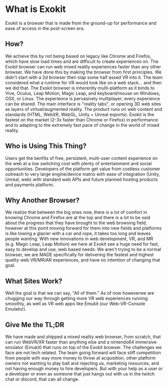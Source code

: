 # What is Exokit

  Exokit is a browser that is made from the ground-up for performance and ease of access in the post-screen era. 
  
  ## How?
  
  We achieve this by not being based on legacy like Chrome and Firefox, which have slow load times and are difficult to create experiences on. The Exokit browser can run web mixed reality experiences faster than any other browser. We have done this by making the browser from first principles. We didn't start with a 2d browser then slap some half assed VR into it. The team considered what a runtime for VR would look like on a web stack... and then we did that. The Exokit browser is inherently multi-platform as it binds to Vive, Oculus, Leap Motion, Magic Leap, and keyboard/mouse on Windows, OSX, or Linux. The experience is pervasively multiplayer; every experience can be shared. The main interface is "reality tabs", or opening 3D web sites as layers of virtual/augmented reality. The product runs on web content and standards (HTML, WebXR, WebGL, Unity + Unreal exports). Exokit is the fastest on the market (2-3x faster than Chrome or Firefox) in performance and to adapting to the extremely fast pace of change in the world of mixed reality.  
  
  ## Who is Using This Thing?
  
  Users get the benfits of free, persistent, multi-user content experience on the web at a low switching cost with plenty of entertainment and social opportunities. Developers of the platform get value from costless customer outreach to very large engine/device matrix with ease of integration (Unity, Unreal, web) with standard web APIs and future planned hosting products and payments platform. 

  ## Why Another Browser?
  
  We realize that between the big ones now, there is a lot of comfort in knowing Chrome and Firefox are at the top and there is a lot to be said about the progress that they have brought to the web browsing field, however at this point moving forward for them into new fields and platforms is like towing a glacier with a car and rope, it takes too long and leaves people wanting. With new innovations in web development, VR, and MR (e.g. Magic Leap, Leap Motion) we here at Exokit see a huge need for fast, easy to develop and use, web based needs. We aren't trying to be a normal browser, we are MADE specifically for delivering the fastest and highest quality web VR/MR/AR experiences, and have no intention of changing that goal.
  
  ## What Sites Work?
  
  Well the goal is that we can say, "All of them." As of now howeverwe are chugging our way through getting more VR web experiences running smoothly, as well as VR web apps like Emukit (our Web-VR-Console Emulator).
  
  ## Give Me the TL;DR
  
We have made and shipped a mixed reality web browser, from scratch, that can run WebVR/XR faster than anything else and a nintendo64 immersive emulator (Emukit) that runs on top of the Exokit browser. The challenges we face are not tech related. The team going forward will face stiff competition from people with way more money to throw at acquisition, other platform owners not wanting to play ball and rejecting us, marketing resources, and not having enough money to hire developers. But with your help as a user or a developer or even as someone that just hangs out with us in the twitch chat or discord, that can all change.

